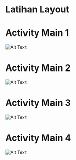 # Latihan Layout
# Activity Main 1
![Alt Text](https://github.com/EganSatya18/LatihanLayout/blob/master/Activity%20Main%201.jpeg)
# Activity Main 2
![Alt Text](https://github.com/EganSatya18/LatihanLayout/blob/master/Activity%20Main%202.jpeg)
# Activity Main 3
![Alt Text](https://github.com/EganSatya18/LatihanLayout/blob/master/Activity%20Main%203.jpeg)
# Activity Main 4
![Alt Text](https://github.com/EganSatya18/LatihanLayout/blob/master/Activity%20Main%204.jpeg)
